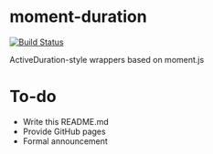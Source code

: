 moment-duration
===============

[![Build Status](https://travis-ci.org/tdd/moment-duration.png?branch=master)](https://travis-ci.org/tdd/moment-duration)

ActiveDuration-style wrappers based on moment.js

To-do
=====

* Write this README.md
* Provide GitHub pages
* Formal announcement
